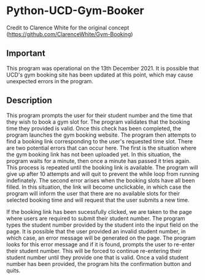 # Python-UCD-Gym-Booker

Credit to Clarence White for the original concept (https://github.com/ClarenceWhite/Gym-Booking)


## Important
This program was operational on the 13th December 2021. It is possible that UCD's gym booking site has been updated at this point, which may cause unexpected errors in the program.


## Description
This program prompts the user for their student number and the time that they wish to book a gym slot for. The program validates that the booking time they provided is valid. Once this check has been completed, the program launches the gym booking website. The program then attempts to find a booking link corresponding to the user's requested time slot. There are two potential errors that can occur here. The first is the situation where the gym booking link has not been uploaded yet. In this situation, the program waits for a minute, then once a minute has passed it tries again. This process is repeated until the booking link is available. The program will give up after 10 attempts and will quit to prevent the while loop from running indefinately. The second error arises when the booking slots have all been filled. In this situation, the link will become unclickable, in which case the program will inform the user that there are no available slots for their selected booking time and will request that the user submits a new time.

If the booking link has been sucessfully clicked, we are taken to the page where users are required to submit their student number. The program types the student number provided by the student into the input field on the page. It is possible that the user provided an invalid student number, in which case, an error message will be generated on the page. The program looks for this error message and if it is found, prompts the user to re-enter their student number. This will be forced to continue re-entering their student number until they provide one that is valid. Once a valid student number has been provided, the program hits the confirmation button and quits.